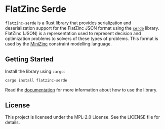 # FlatZinc Serde

`flatzinc-serde` is a Rust library that provides serialization and deserialization support for the FlatZinc JSON format using the [`serde`](https://serde.rs/) library.
FlatZinc (JSON) is a representation used to represent decision and optimization problems to solvers of these types of problems.
This format is used by the [MiniZinc](https://www.minizinc.org/) constraint modelling language.

## Getting Started

Install the library using `cargo`:

```bash
cargo install flatzinc-serde
```

Read the [documentation](https://docs.rs/flatzinc-serde) for more information about how to use the library.

## License

This project is licensed under the MPL-2.0 License.
See the LICENSE file for details.
